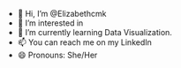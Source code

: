 - 👋 Hi, I’m @Elizabethcmk
- 👀 I’m interested in 
- 🌱 I’m currently learning Data Visualization.
- 📫 You can reach me on my LinkedIn
- 😄 Pronouns: She/Her

